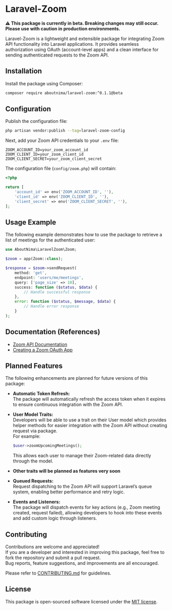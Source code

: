 # Laravel-Zoom

**⚠️ This package is currently in beta. Breaking changes may still occur. Please use with caution in production environments.**

Laravel-Zoom is a lightweight and extensible package for integrating Zoom API functionality into Laravel applications. It provides seamless authorization using OAuth (account-level apps) and a clean interface for sending authenticated requests to the Zoom API.

## Installation

Install the package using Composer:

```bash
composer require aboutnima/laravel-zoom:^0.1.1@beta
```


## Configuration

Publish the configuration file:

```bash
php artisan vendor:publish --tag=laravel-zoom-config
```

Next, add your Zoom API credentials to your `.env` file:

```env
ZOOM_ACCOUNT_ID=your_zoom_account_id
ZOOM_CLIENT_ID=your_zoom_client_id
ZOOM_CLIENT_SECRET=your_zoom_client_secret
```

The configuration file (`config/zoom.php`) will contain:

```php
<?php

return [
    'account_id' => env('ZOOM_ACCOUNT_ID', ''),
    'client_id' => env('ZOOM_CLIENT_ID', ''),
    'client_secret' => env('ZOOM_CLIENT_SECRET', ''),
];
```


## Usage Example

The following example demonstrates how to use the package to retrieve a list of meetings for the authenticated user:

```php
use AboutNima\LaravelZoom\Zoom;

$zoom = app(Zoom::class);

$response = $zoom->sendRequest(
    method: 'get',
    endpoint: 'users/me/meetings',
    query: ['page_size' => 10],
    success: function ($status, $data) {
        // Handle successful response
    },
    error: function ($status, $message, $data) {
        // Handle error response
    }
);
```

## Documentation (References)

- [Zoom API Documentation](https://marketplace.zoom.us/docs/api-reference/zoom-api/)
- [Creating a Zoom OAuth App](https://marketplace.zoom.us/docs/guides/build/oauth-app/)


## Planned Features

The following enhancements are planned for future versions of this package:

- **Automatic Token Refresh:**  
  The package will automatically refresh the access token when it expires to ensure continuous integration with the Zoom API.

- **User Model Traits:**  
  Developers will be able to use a trait on their User model which provides helper methods for easier integration with the Zoom API without creating request via package.  
  For example:
  ```php
  $user->zoomUpcomingMeetings();
  ```
  This allows each user to manage their Zoom-related data directly through the model.

- **Other traits will be planned as features very soon**

- **Queued Requests:**  
  Request dispatching to the Zoom API will support Laravel’s queue system, enabling better performance and retry logic.

- **Events and Listeners:**  
  The package will dispatch events for key actions (e.g., Zoom meeting created, request failed), allowing developers to hook into these events and add custom logic through listeners.


## Contributing

Contributions are welcome and appreciated!  
If you are a developer and interested in improving this package, feel free to fork the repository and submit a pull request.  
Bug reports, feature suggestions, and improvements are all encouraged.

Please refer to [CONTRIBUTING.md](CONTRIBUTING.md) for guidelines.


## License

This package is open-sourced software licensed under the [MIT license](LICENSE).
